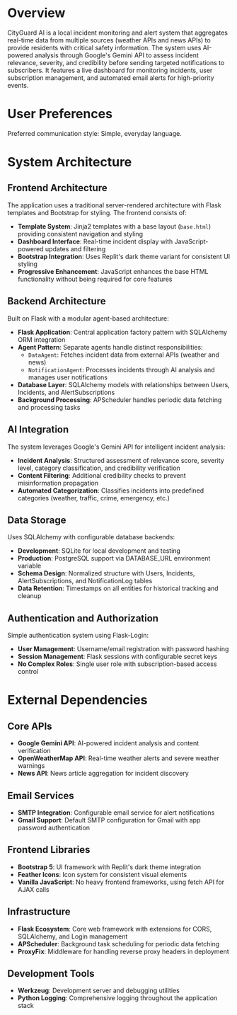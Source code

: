 # Overview

CityGuard AI is a local incident monitoring and alert system that aggregates real-time data from multiple sources (weather APIs and news APIs) to provide residents with critical safety information. The system uses AI-powered analysis through Google's Gemini API to assess incident relevance, severity, and credibility before sending targeted notifications to subscribers. It features a live dashboard for monitoring incidents, user subscription management, and automated email alerts for high-priority events.

# User Preferences

Preferred communication style: Simple, everyday language.

# System Architecture

## Frontend Architecture
The application uses a traditional server-rendered architecture with Flask templates and Bootstrap for styling. The frontend consists of:
- **Template System**: Jinja2 templates with a base layout (`base.html`) providing consistent navigation and styling
- **Dashboard Interface**: Real-time incident display with JavaScript-powered updates and filtering
- **Bootstrap Integration**: Uses Replit's dark theme variant for consistent UI styling
- **Progressive Enhancement**: JavaScript enhances the base HTML functionality without being required for core features

## Backend Architecture
Built on Flask with a modular agent-based architecture:
- **Flask Application**: Central application factory pattern with SQLAlchemy ORM integration
- **Agent Pattern**: Separate agents handle distinct responsibilities:
  - `DataAgent`: Fetches incident data from external APIs (weather and news)
  - `NotificationAgent`: Processes incidents through AI analysis and manages user notifications
- **Database Layer**: SQLAlchemy models with relationships between Users, Incidents, and AlertSubscriptions
- **Background Processing**: APScheduler handles periodic data fetching and processing tasks

## AI Integration
The system leverages Google's Gemini API for intelligent incident analysis:
- **Incident Analysis**: Structured assessment of relevance score, severity level, category classification, and credibility verification
- **Content Filtering**: Additional credibility checks to prevent misinformation propagation
- **Automated Categorization**: Classifies incidents into predefined categories (weather, traffic, crime, emergency, etc.)

## Data Storage
Uses SQLAlchemy with configurable database backends:
- **Development**: SQLite for local development and testing
- **Production**: PostgreSQL support via DATABASE_URL environment variable
- **Schema Design**: Normalized structure with Users, Incidents, AlertSubscriptions, and NotificationLog tables
- **Data Retention**: Timestamps on all entities for historical tracking and cleanup

## Authentication and Authorization
Simple authentication system using Flask-Login:
- **User Management**: Username/email registration with password hashing
- **Session Management**: Flask sessions with configurable secret keys
- **No Complex Roles**: Single user role with subscription-based access control

# External Dependencies

## Core APIs
- **Google Gemini API**: AI-powered incident analysis and content verification
- **OpenWeatherMap API**: Real-time weather alerts and severe weather warnings
- **News API**: News article aggregation for incident discovery

## Email Services
- **SMTP Integration**: Configurable email service for alert notifications
- **Gmail Support**: Default SMTP configuration for Gmail with app password authentication

## Frontend Libraries
- **Bootstrap 5**: UI framework with Replit's dark theme integration
- **Feather Icons**: Icon system for consistent visual elements
- **Vanilla JavaScript**: No heavy frontend frameworks, using fetch API for AJAX calls

## Infrastructure
- **Flask Ecosystem**: Core web framework with extensions for CORS, SQLAlchemy, and Login management
- **APScheduler**: Background task scheduling for periodic data fetching
- **ProxyFix**: Middleware for handling reverse proxy headers in deployment

## Development Tools
- **Werkzeug**: Development server and debugging utilities
- **Python Logging**: Comprehensive logging throughout the application stack